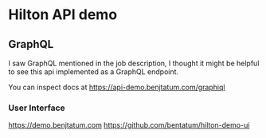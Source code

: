# Hilton API demo

## GraphQL

I saw GraphQL mentioned in the job description, I thought it might be helpful to see this api implemented as a GraphQL endpoint.

You can inspect docs at https://api-demo.benjtatum.com/graphiql

### User Interface
https://demo.benjtatum.com
https://github.com/bentatum/hilton-demo-ui
